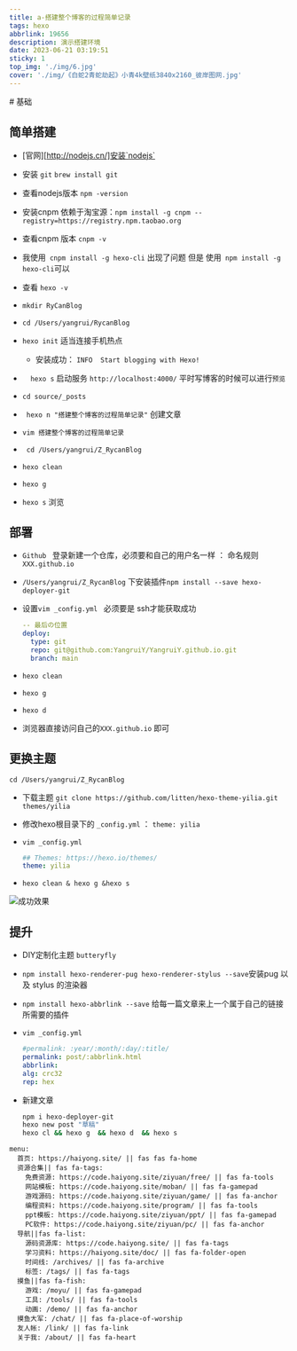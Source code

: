 ```yaml
---
title: a-搭建整个博客的过程简单记录
tags: hexo
abbrlink: 19656
description: 演示搭建环境
date: 2023-06-21 03:19:51
sticky: 1
top_img: './img/6.jpg'
cover: './img/《白蛇2青蛇劫起》小青4k壁纸3840x2160_彼岸图网.jpg'
---
```

<meta name="referrer" content="no-referrer" />
# 基础

## 简单搭建

- [官网][http://nodejs.cn/]安装`nodejs`
- 安装 `git`    `brew install git`

- 查看nodejs版本     `npm -version`

- 安装cnpm 依赖于淘宝源：`npm install -g cnpm --registry=https://registry.npm.taobao.org`
- 查看cnpm 版本  `cnpm -v`
- 我使用` cnpm install -g hexo-cli`   出现了问题   但是  使用` npm install -g hexo-cli`可以
- 查看 `hexo -v`
- `mkdir RyCanBlog`
- `cd /Users/yangrui/RycanBlog`
- ` hexo init `      适当连接手机热点         
  - 安装成功： `INFO  Start blogging with Hexo!`
-  `  hexo s`  启动服务   `http://localhost:4000/`   平时写博客的时候可以进行`预览`
- `cd source/_posts`
- ` hexo n "搭建整个博客的过程简单记录"`  创建文章
- `vim 搭建整个博客的过程简单记录`
- ` cd /Users/yangrui/Z_RycanBlog`

- `hexo clean`
- `hexo g`
- `hexo s`  浏览

## 部署

- `Github ` 登录新建一个仓库，必须要和自己的用户名一样  ： 命名规则`XXX.github.io`
- `/Users/yangrui/Z_RycanBlog` 下安装插件`npm install --save hexo-deployer-git`

- 设置`vim _config.yml `     必须要是 ssh才能获取成功

  ```yml
  -- 最后の位置
  deploy:
    type: git
    repo: git@github.com:YangruiY/YangruiY.github.io.git 
    branch: main
  ```

- `hexo clean`
- `hexo g`
- `hexo d`

- 浏览器直接访问自己的`XXX.github.io` 即可

## 更换主题

`cd /Users/yangrui/Z_RycanBlog`

- 下载主题 `git clone https://github.com/litten/hexo-theme-yilia.git themes/yilia`
- 修改hexo根目录下的 `_config.yml` ： `theme: yilia`

- `vim _config.yml `

  ```yml
  ## Themes: https://hexo.io/themes/
  theme: yilia
  ```

- `hexo clean & hexo g &hexo s`

![成功效果](https://gitee.com/Ryang1118/typora/raw/master/images/202306210117794.png)

## 提升

- DIY定制化主题   `butteryfly`
- `npm install hexo-renderer-pug hexo-renderer-stylus --save`安装pug 以及 stylus 的渲染器

- `npm install hexo-abbrlink --save`   给每一篇文章来上一个属于自己的链接所需要的插件

- `vim _config.yml`

  ```yml
  #permalink: :year/:month/:day/:title/
  permalink: post/:abbrlink.html
  abbrlink:
  alg: crc32
  rep: hex
  ```

- 新建文章

  ```sh
  npm i hexo-deployer-git
  hexo new post "草稿"
  hexo cl && hexo g  && hexo d  && hexo s
  ```

  

```
menu:
  首页: https://haiyong.site/ || fas fas fa-home
  资源合集|| fas fa-tags: 
    免费资源: https://code.haiyong.site/ziyuan/free/ || fas fa-tools
    网站模板: https://code.haiyong.site/moban/ || fas fa-gamepad
    游戏源码: https://code.haiyong.site/ziyuan/game/ || fas fa-anchor
    编程资料: https://code.haiyong.site/program/ || fas fa-tools
    ppt模板: https://code.haiyong.site/ziyuan/ppt/ || fas fa-gamepad
    PC软件: https://code.haiyong.site/ziyuan/pc/ || fas fa-anchor
  导航||fas fa-list:
    源码资源库: https://code.haiyong.site/ || fas fa-tags
    学习资料: https://haiyong.site/doc/ || fas fa-folder-open
    时间线: /archives/ || fas fa-archive
    标签: /tags/ || fas fa-tags
  摸鱼||fas fa-fish:
    游戏: /moyu/ || fas fa-gamepad
    工具: /tools/ || fas fa-tools
    动画: /demo/ || fas fa-anchor
  摸鱼大军: /chat/ || fas fa-place-of-worship
  友人帐: /link/ || fas fa-link
  关于我: /about/ || fas fa-heart
```
